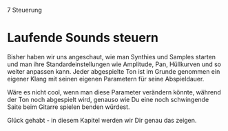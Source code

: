 7 Steuerung

# Laufende Sounds steuern

Bisher haben wir uns angeschaut, wie man Synthies und Samples starten und man ihre Standardeinstellungen wie Amplitude, Pan, Hüllkurven und so weiter anpassen kann. Jeder abgespielte Ton ist im Grunde genommen ein eigener Klang mit seinen eigenen Parametern für seine Abspieldauer.

Wäre es nicht cool, wenn man diese Parameter verändern könnte, während der Ton noch abgespielt wird, genauso wie Du eine noch schwingende Saite beim Gitarre spielen benden würdest. 

Glück gehabt - in diesem Kapitel werden wir Dir genau das zeigen.
